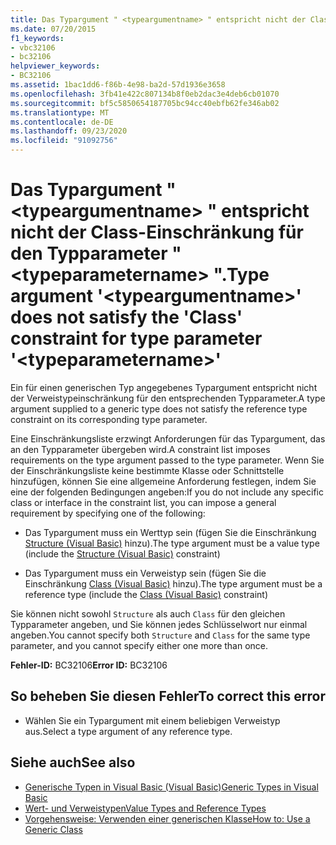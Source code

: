 ```yaml
---
title: Das Typargument " <typeargumentname> " entspricht nicht der Class-Einschränkung für den Typparameter " <typeparametername> ".
ms.date: 07/20/2015
f1_keywords:
- vbc32106
- bc32106
helpviewer_keywords:
- BC32106
ms.assetid: 1bac1dd6-f86b-4e98-ba2d-57d1936e3658
ms.openlocfilehash: 3fb41e422c807134b8f0eb2dac3e4deb6cb01070
ms.sourcegitcommit: bf5c5850654187705bc94cc40ebfb62fe346ab02
ms.translationtype: MT
ms.contentlocale: de-DE
ms.lasthandoff: 09/23/2020
ms.locfileid: "91092756"
---
```

# <a name="type-argument-typeargumentname-does-not-satisfy-the-class-constraint-for-type-parameter-typeparametername"></a><span data-ttu-id="c531a-102">Das Typargument " \<typeargumentname> " entspricht nicht der Class-Einschränkung für den Typparameter " \<typeparametername> ".</span><span class="sxs-lookup"><span data-stu-id="c531a-102">Type argument '\<typeargumentname>' does not satisfy the 'Class' constraint for type parameter '\<typeparametername>'</span></span>

<span data-ttu-id="c531a-103">Ein für einen generischen Typ angegebenes Typargument entspricht nicht der Verweistypeinschränkung für den entsprechenden Typparameter.</span><span class="sxs-lookup"><span data-stu-id="c531a-103">A type argument supplied to a generic type does not satisfy the reference type constraint on its corresponding type parameter.</span></span>  
  
 <span data-ttu-id="c531a-104">Eine Einschränkungsliste erzwingt Anforderungen für das Typargument, das an den Typparameter übergeben wird.</span><span class="sxs-lookup"><span data-stu-id="c531a-104">A constraint list imposes requirements on the type argument passed to the type parameter.</span></span> <span data-ttu-id="c531a-105">Wenn Sie der Einschränkungsliste keine bestimmte Klasse oder Schnittstelle hinzufügen, können Sie eine allgemeine Anforderung festlegen, indem Sie eine der folgenden Bedingungen angeben:</span><span class="sxs-lookup"><span data-stu-id="c531a-105">If you do not include any specific class or interface in the constraint list, you can impose a general requirement by specifying one of the following:</span></span>  
  
- <span data-ttu-id="c531a-106">Das Typargument muss ein Werttyp sein (fügen Sie die Einschränkung [Structure (Visual Basic)](../language-reference/statements/structure-statement.md) hinzu).</span><span class="sxs-lookup"><span data-stu-id="c531a-106">The type argument must be a value type (include the [Structure (Visual Basic)](../language-reference/statements/structure-statement.md) constraint)</span></span>  
  
- <span data-ttu-id="c531a-107">Das Typargument muss ein Verweistyp sein (fügen Sie die Einschränkung [Class (Visual Basic)](../language-reference/statements/class-statement.md) hinzu).</span><span class="sxs-lookup"><span data-stu-id="c531a-107">The type argument must be a reference type (include the [Class (Visual Basic)](../language-reference/statements/class-statement.md) constraint)</span></span>  
  
 <span data-ttu-id="c531a-108">Sie können nicht sowohl `Structure` als auch `Class` für den gleichen Typparameter angeben, und Sie können jedes Schlüsselwort nur einmal angeben.</span><span class="sxs-lookup"><span data-stu-id="c531a-108">You cannot specify both `Structure` and `Class` for the same type parameter, and you cannot specify either one more than once.</span></span>  
  
 <span data-ttu-id="c531a-109">**Fehler-ID:** BC32106</span><span class="sxs-lookup"><span data-stu-id="c531a-109">**Error ID:** BC32106</span></span>  
  
## <a name="to-correct-this-error"></a><span data-ttu-id="c531a-110">So beheben Sie diesen Fehler</span><span class="sxs-lookup"><span data-stu-id="c531a-110">To correct this error</span></span>  
  
- <span data-ttu-id="c531a-111">Wählen Sie ein Typargument mit einem beliebigen Verweistyp aus.</span><span class="sxs-lookup"><span data-stu-id="c531a-111">Select a type argument of any reference type.</span></span>  
  
## <a name="see-also"></a><span data-ttu-id="c531a-112">Siehe auch</span><span class="sxs-lookup"><span data-stu-id="c531a-112">See also</span></span>

- [<span data-ttu-id="c531a-113">Generische Typen in Visual Basic (Visual Basic)</span><span class="sxs-lookup"><span data-stu-id="c531a-113">Generic Types in Visual Basic</span></span>](../programming-guide/language-features/data-types/generic-types.md)
- [<span data-ttu-id="c531a-114">Wert- und Verweistypen</span><span class="sxs-lookup"><span data-stu-id="c531a-114">Value Types and Reference Types</span></span>](../programming-guide/language-features/data-types/value-types-and-reference-types.md)
- [<span data-ttu-id="c531a-115">Vorgehensweise: Verwenden einer generischen Klasse</span><span class="sxs-lookup"><span data-stu-id="c531a-115">How to: Use a Generic Class</span></span>](../programming-guide/language-features/data-types/how-to-use-a-generic-class.md)
